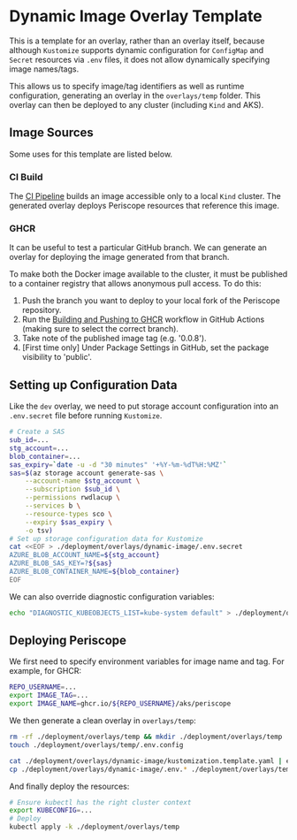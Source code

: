 # Dynamic Image Overlay Template

This is a template for an overlay, rather than an overlay itself, because although `Kustomize` supports dynamic configuration for `ConfigMap` and `Secret` resources via `.env` files, it does not allow dynamically specifying image names/tags.

This allows us to specify image/tag identifiers as well as runtime configuration, generating an overlay in the `overlays/temp` folder. This overlay can then be deployed to any cluster (including `Kind` and AKS).

## Image Sources

Some uses for this template are listed below.

### CI Build

The [CI Pipeline](../../../.github/workflows/ci-pipeline.yaml) builds an image accessible only to a local `Kind` cluster. The generated overlay deploys Periscope resources that reference this image.

### GHCR

It can be useful to test a particular GitHub branch. We can generate an overlay for deploying the image generated from that branch.

To make both the Docker image available to the cluster, it must be published to a container registry that allows anonymous pull access. To do this:
1. Push the branch you want to deploy to your local fork of the Periscope repository.
2. Run the [Building and Pushing to GHCR](../../../.github/workflows/build-and-publish.yml) workflow in GitHub Actions (making sure to select the correct branch).
3. Take note of the published image tag (e.g. '0.0.8').
4. [First time only] Under Package Settings in GitHub, set the package visibility to 'public'.

## Setting up Configuration Data

Like the `dev` overlay, we need to put storage account configuration into an `.env.secret` file before running `Kustomize`.

```sh
# Create a SAS
sub_id=...
stg_account=...
blob_container=...
sas_expiry=`date -u -d "30 minutes" '+%Y-%m-%dT%H:%MZ'`
sas=$(az storage account generate-sas \
    --account-name $stg_account \
    --subscription $sub_id \
    --permissions rwdlacup \
    --services b \
    --resource-types sco \
    --expiry $sas_expiry \
    -o tsv)
# Set up storage configuration data for Kustomize
cat <<EOF > ./deployment/overlays/dynamic-image/.env.secret
AZURE_BLOB_ACCOUNT_NAME=${stg_account}
AZURE_BLOB_SAS_KEY=?${sas}
AZURE_BLOB_CONTAINER_NAME=${blob_container}
EOF
```

We can also override diagnostic configuration variables:

```sh
echo "DIAGNOSTIC_KUBEOBJECTS_LIST=kube-system default" > ./deployment/overlays/dynamic-image/.env.config
```

## Deploying Periscope

We first need to specify environment variables for image name and tag. For example, for GHCR:

```sh
REPO_USERNAME=...
export IMAGE_TAG=...
export IMAGE_NAME=ghcr.io/${REPO_USERNAME}/aks/periscope
```

We then generate a clean overlay in `overlays/temp`:

```sh
rm -rf ./deployment/overlays/temp && mkdir ./deployment/overlays/temp
touch ./deployment/overlays/temp/.env.config

cat ./deployment/overlays/dynamic-image/kustomization.template.yaml | envsubst > ./deployment/overlays/temp/kustomization.yaml
cp ./deployment/overlays/dynamic-image/.env.* ./deployment/overlays/temp/
```

And finally deploy the resources:

```sh
# Ensure kubectl has the right cluster context
export KUBECONFIG=...
# Deploy
kubectl apply -k ./deployment/overlays/temp
```
